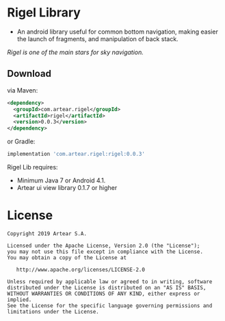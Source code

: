 # Rigel Library

- An android library useful for common bottom navigation, making easier the launch of fragments, 
 and manipulation of back stack. 
 
 *Rigel is one of the main stars for sky navigation.*

Download
--------

via Maven:
```xml
<dependency>
  <groupId>com.artear.rigel</groupId>
  <artifactId>rigel</artifactId>
  <version>0.0.3</version>
</dependency>
```
or Gradle:
```groovy
implementation 'com.artear.rigel:rigel:0.0.3'
```
Rigel Lib requires:

- Minimum Java 7 or Android 4.1.
- Artear ui view library 0.1.7 or higher 

License
=======

    Copyright 2019 Artear S.A.

    Licensed under the Apache License, Version 2.0 (the "License");
    you may not use this file except in compliance with the License.
    You may obtain a copy of the License at

       http://www.apache.org/licenses/LICENSE-2.0

    Unless required by applicable law or agreed to in writing, software
    distributed under the License is distributed on an "AS IS" BASIS,
    WITHOUT WARRANTIES OR CONDITIONS OF ANY KIND, either express or implied.
    See the License for the specific language governing permissions and
    limitations under the License.
